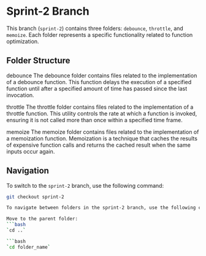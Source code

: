 # Sprint-2 Branch

This branch (`sprint-2`) contains three folders: `debounce`, `throttle`, and `memoize`. Each folder represents a specific functionality related to function optimization.

## Folder Structure
debounce
The debounce folder contains files related to the implementation of a debounce function. This function delays the execution of a specified function until after a specified amount of time has passed since the last invocation.

throttle
The throttle folder contains files related to the implementation of a throttle function. This utility controls the rate at which a function is invoked, ensuring it is not called more than once within a specified time frame.

memoize
The memoize folder contains files related to the implementation of a memoization function. Memoization is a technique that caches the results of expensive function calls and returns the cached result when the same inputs occur again.

## Navigation

To switch to the `sprint-2` branch, use the following command:
```bash
git checkout sprint-2

To navigate between folders in the sprint-2 branch, use the following commands:

Move to the parent folder:
```bash
`cd ..`

```bash
`cd folder_name`